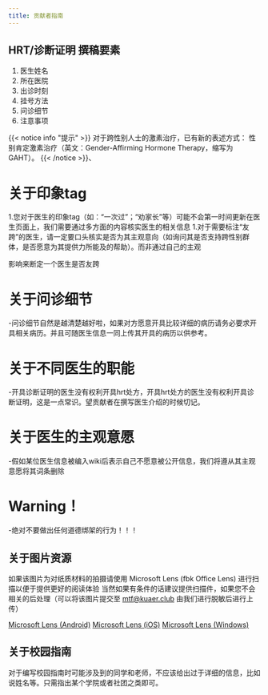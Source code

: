 ```yaml
---
title: 贡献者指南
---
```


## HRT/诊断证明 撰稿要素

1. 医生姓名
1. 所在医院
1. 出诊时刻
1. 挂号方法
1. 问诊细节
1. 注意事项

{{< notice info "提示" >}}
对于跨性别人士的激素治疗，已有新的表述方式：
性别肯定激素治疗（英文：Gender-Affirming Hormone Therapy，缩写为 GAHT）。
{{< /notice >}}、

# 关于印象tag
1.您对于医生的印象tag（如：“一次过”；“劝家长”等）可能不会第一时间更新在医生页面上，我们需要通过多方面的内容核实医生的相关信息
1.对于需要标注“友跨”的医生，请一定要口头核实是否为其主观意向（如询问其是否支持跨性别群体，是否愿意为其提供力所能及的帮助）。而非通过自己的主观

影响来断定一个医生是否友跨

# 关于问诊细节
-问诊细节自然是越清楚越好啦，如果对方愿意开具比较详细的病历请务必要求开具相关病历。并且可随医生信息一同上传其开具的病历以供参考。

# 关于不同医生的职能
-开具诊断证明的医生没有权利开具hrt处方，开具hrt处方的医生没有权利开具诊断证明，这是一点常识。望贡献者在撰写医生介绍的时候切记。

# 关于医生的主观意愿
-假如某位医生信息被编入wiki后表示自己不愿意被公开信息，我们将遵从其主观意愿将其词条删除

# Warning！
-绝对不要做出任何道德绑架的行为！！！

## 关于图片资源

如果该图片为对纸质材料的拍摄请使用 Microsoft Lens (fbk Office Lens) 进行扫描以便于提供更好的阅读体验
当然如果有条件的话建议提供扫描件，如果您不会相关的后处理（可以将该图片提交至 <mtf@kuaer.club> 由我们进行脱敏后进行上传）

[Microsoft Lens (Android)](https://coolapk.com/apk/com.microsoft.office.officelens)
[Microsoft Lens (iOS)](https://apps.apple.com/app/id975925059)
[Microsoft Lens (Windows)](https://www.microsoft.com/en-us/p/office-lens/9wzdncrfj3t8)

## 关于校园指南

对于编写校园指南时可能涉及到的同学和老师，不应该给出过于详细的信息，比如说姓名等。只需指出某个学院或者社团之类即可。
